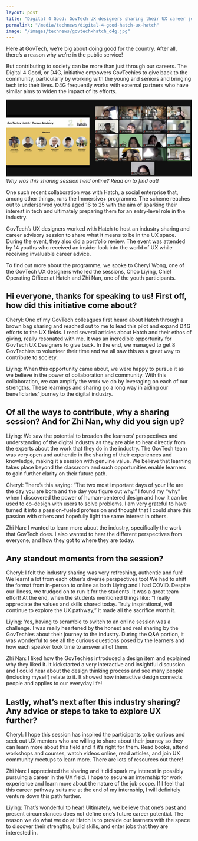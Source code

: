 ```yaml
---
layout: post
title: "Digital 4 Good: GovTech UX designers sharing their UX career journey! "
permalink: "/media/technews/digital-4-good-hatch-ux-hatch"
image: "/images/technews/govtechxhatch_d4g.jpg"
---
```


Here at GovTech, we’re big about doing good for the country. After all, there’s a reason why we’re in the public service! 

But contributing to society can be more than just through our careers. The Digital 4 Good, or D4G, initiative empowers GovTechies to give back to the community, particularly by working with the young and seniors and bringing tech into their lives. D4G frequently works with external partners who have similar aims to widen the impact of its efforts.

![Hatch X GovTech UX sharing](/images/technews/govtechxhatch_d4g.jpg)
*Why was this sharing session held online? Read on to find out!*

One such recent collaboration was with Hatch, a social enterprise that, among other things, runs the Immersive+ programme. The scheme reaches out to underserved youths aged 16 to 25 with the aim of sparking their interest in tech and ultimately preparing them for an entry-level role in the industry. 

GovTech’s UX designers worked with Hatch to host an industry sharing and career advisory session to share what it means to be in the UX space. During the event, they also did a portfolio review. The event was attended by 14 youths who received an insider look into the world of UX while receiving invaluable career advice. 

To find out more about the programme, we spoke to Cheryl Wong, one of the GovTech UX designers who led the sessions, Choo Liying, Chief Operating Officer at Hatch and Zhi Nan, one of the youth participants. 

## Hi everyone, thanks for speaking to us! First off, how did this initiative come about? 

Cheryl: One of my GovTech colleagues first heard about Hatch through a brown bag sharing and reached out to me to lead this pilot and expand D4G efforts to the UX fields. I read several articles about Hatch and their ethos of giving, really resonated with me. It was an incredible opportunity for GovTech UX Designers to give back. In the end, we managed to get 8 GovTechies to volunteer their time and we all saw this as a great way to contribute to society.

Liying: When this opportunity came about, we were happy to pursue it as we believe in the power of collaboration and community. With this collaboration, we can amplify the work we do by leveraging on each of our strengths. These learnings and sharing go a long way in aiding our beneficiaries’ journey to the digital industry. 

## Of all the ways to contribute, why a sharing session? And for Zhi Nan, why did you sign up? 

Liying: We saw the potential to broaden the learners’ perspectives and understanding of the digital industry as they are able to hear directly from the experts about the work that they do in the industry. The GovTech team was very open and authentic in the sharing of their experiences and knowledge, making it a session with genuine value. We believe that learning takes place beyond the classroom and such opportunities enable learners to gain further clarity on their future path. 

Cheryl: There’s this saying: “The two most important days of your life are the day you are born and the day you figure out why.” I found my “why” when I discovered the power of human-centered design and how it can be used to co-design with users to solve problems. I am very grateful to have turned it into a passion-fueled profession and thought that I could share this passion with others and hopefully light the same interest in others. 
 

Zhi Nan: I wanted to learn more about the industry, specifically the work that GovTech does. I also wanted to hear the different perspectives from everyone, and how they got to where they are today.

## Any standout moments from the session? 

Cheryl: I felt the industry sharing was very refreshing, authentic and fun! We learnt a lot from each other’s diverse perspectives too! We had to shift the format from in-person to online as both Liying and I had COVID. Despite our illness, we trudged on to run it for the students. It was a great team effort! At the end, when the students mentioned things like: “I really appreciate the values and skills shared today. Truly inspirational, will continue to explore the UX pathway,” it made all the sacrifice worth it.

Liying: Yes, having to scramble to switch to an online session was a challenge. I was really heartened by the honest and real sharing by the GovTechies about their journey to the industry. During the Q&A portion, it was wonderful to see all the curious questions posed by the learners and how each speaker took time to answer all of them.

Zhi Nan: I liked how the GovTechies introduced a design item and explained why they liked it. It kickstarted a very interactive and insightful discussion and I could hear about the design thinking process and see many people (including myself) relate to it. It showed how interactive design connects people and applies to our everyday life!

## Lastly, what’s next after this industry sharing? Any advice or steps to take to explore UX further?

Cheryl: I hope this session has inspired the participants to be curious and seek out UX mentors who are willing to share about their journey so they can learn more about this field and if it’s right for them. Read books, attend workshops and courses, watch videos online, read articles, and join UX community meetups to learn more. There are lots of resources out there!

Zhi Nan: I appreciated the sharing and it did spark my interest in possibly pursuing a career in the UX field. I hope to secure an internship for work experience and learn more about the nature of the job scope. If I feel that this career pathway suits me at the end of my internship, I will definitely venture down this path further.

Liying: That’s wonderful to hear! Ultimately, we believe that one’s past and present circumstances does not define one’s future career potential. The reason we do what we do at Hatch is to provide our learners with the space to discover their strengths, build skills, and enter jobs that they are interested in.

 

